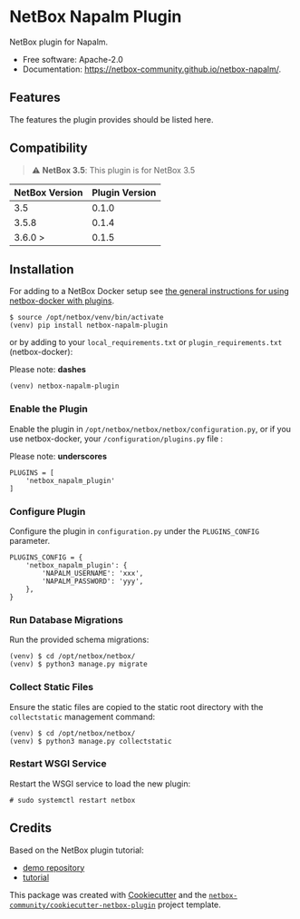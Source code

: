 # NetBox Napalm Plugin

NetBox plugin for Napalm.


* Free software: Apache-2.0
* Documentation: https://netbox-community.github.io/netbox-napalm/.


## Features

The features the plugin provides should be listed here.

## Compatibility

> :warning: **NetBox 3.5**: This plugin is for NetBox 3.5

| NetBox Version | Plugin Version |
|----------------|----------------|
|     3.5        |      0.1.0     |
|     3.5.8      |      0.1.4     |
|     3.6.0 >      |      0.1.5     |
## Installation

For adding to a NetBox Docker setup see
[the general instructions for using netbox-docker with plugins](https://github.com/netbox-community/netbox-docker/wiki/Using-Netbox-Plugins).

```no-highlight
$ source /opt/netbox/venv/bin/activate
(venv) pip install netbox-napalm-plugin
```

or by adding to your `local_requirements.txt` or `plugin_requirements.txt` (netbox-docker):

Please note: **dashes**

```no-highlight
(venv) netbox-napalm-plugin
```

### Enable the Plugin

Enable the plugin in `/opt/netbox/netbox/netbox/configuration.py`,
 or if you use netbox-docker, your `/configuration/plugins.py` file :
 
 Please note: **underscores**

```no-highlight
PLUGINS = [
    'netbox_napalm_plugin'
]
```

### Configure Plugin

Configure the plugin in `configuration.py` under the `PLUGINS_CONFIG` parameter.

```no-highlight
PLUGINS_CONFIG = {
    'netbox_napalm_plugin': {
        'NAPALM_USERNAME': 'xxx',
        'NAPALM_PASSWORD': 'yyy',
    },
}
```

### Run Database Migrations

Run the provided schema migrations:

```no-highlight
(venv) $ cd /opt/netbox/netbox/
(venv) $ python3 manage.py migrate
```

### Collect Static Files

Ensure the static files are copied to the static root directory with the `collectstatic` management command:

```no-highlight
(venv) $ cd /opt/netbox/netbox/
(venv) $ python3 manage.py collectstatic
```

### Restart WSGI Service

Restart the WSGI service to load the new plugin:

```no-highlight
# sudo systemctl restart netbox
```

## Credits

Based on the NetBox plugin tutorial:

- [demo repository](https://github.com/netbox-community/netbox-plugin-demo)
- [tutorial](https://github.com/netbox-community/netbox-plugin-tutorial)

This package was created with [Cookiecutter](https://github.com/audreyr/cookiecutter) and the [`netbox-community/cookiecutter-netbox-plugin`](https://github.com/netbox-community/cookiecutter-netbox-plugin) project template.
